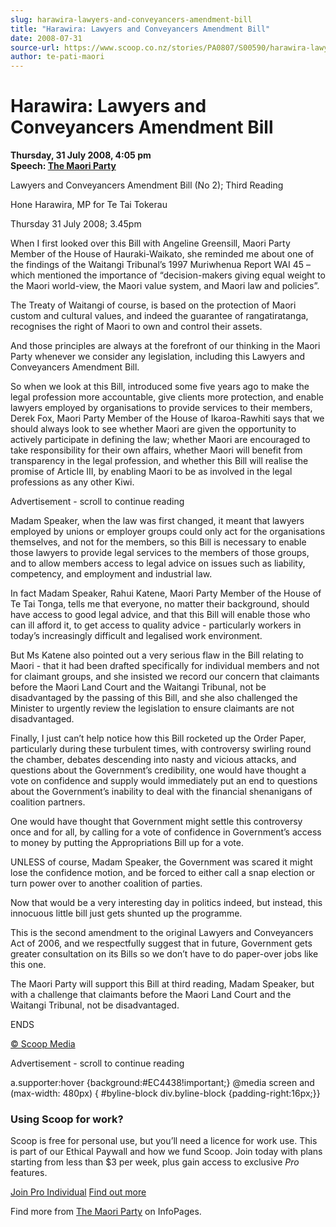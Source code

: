 ```yaml
---
slug: harawira-lawyers-and-conveyancers-amendment-bill
title: "Harawira: Lawyers and Conveyancers Amendment Bill"
date: 2008-07-31
source-url: https://www.scoop.co.nz/stories/PA0807/S00590/harawira-lawyers-and-conveyancers-amendment-bill.htm
author: te-pati-maori
---
```

Harawira: Lawyers and Conveyancers Amendment Bill
=================================================

**Thursday, 31 July 2008, 4:05 pm**  
**Speech: [The Maori Party](https://info.scoop.co.nz/The_Maori_Party)**

Lawyers and Conveyancers Amendment Bill (No 2); Third Reading

Hone Harawira, MP for Te Tai Tokerau

Thursday 31 July 2008; 3.45pm

  
When I first looked over this Bill with Angeline Greensill, Maori Party Member of the House of Hauraki-Waikato, she reminded me about one of the findings of the Waitangi Tribunal’s 1997 Muriwhenua Report WAI 45 – which mentioned the importance of “decision-makers giving equal weight to the Maori world-view, the Maori value system, and Maori law and policies”.

The Treaty of Waitangi of course, is based on the protection of Maori custom and cultural values, and indeed the guarantee of rangatiratanga, recognises the right of Maori to own and control their assets.

And those principles are always at the forefront of our thinking in the Maori Party whenever we consider any legislation, including this Lawyers and Conveyancers Amendment Bill.

So when we look at this Bill, introduced some five years ago to make the legal profession more accountable, give clients more protection, and enable lawyers employed by organisations to provide services to their members, Derek Fox, Maori Party Member of the House of Ikaroa-Rawhiti says that we should always look to see whether Maori are given the opportunity to actively participate in defining the law; whether Maori are encouraged to take responsibility for their own affairs, whether Maori will benefit from transparency in the legal profession, and whether this Bill will realise the promise of Article III, by enabling Maori to be as involved in the legal professions as any other Kiwi.

Advertisement - scroll to continue reading





Madam Speaker, when the law was first changed, it meant that lawyers employed by unions or employer groups could only act for the organisations themselves, and not for the members, so this Bill is necessary to enable those lawyers to provide legal services to the members of those groups, and to allow members access to legal advice on issues such as liability, competency, and employment and industrial law.

In fact Madam Speaker, Rahui Katene, Maori Party Member of the House of Te Tai Tonga, tells me that everyone, no matter their background, should have access to good legal advice, and that this Bill will enable those who can ill afford it, to get access to quality advice - particularly workers in today’s increasingly difficult and legalised work environment.

But Ms Katene also pointed out a very serious flaw in the Bill relating to Maori - that it had been drafted specifically for individual members and not for claimant groups, and she insisted we record our concern that claimants before the Maori Land Court and the Waitangi Tribunal, not be disadvantaged by the passing of this Bill, and she also challenged the Minister to urgently review the legislation to ensure claimants are not disadvantaged.

Finally, I just can’t help notice how this Bill rocketed up the Order Paper, particularly during these turbulent times, with controversy swirling round the chamber, debates descending into nasty and vicious attacks, and questions about the Government’s credibility, one would have thought a vote on confidence and supply would immediately put an end to questions about the Government’s inability to deal with the financial shenanigans of coalition partners.

One would have thought that Government might settle this controversy once and for all, by calling for a vote of confidence in Government’s access to money by putting the Appropriations Bill up for a vote.

UNLESS of course, Madam Speaker, the Government was scared it might lose the confidence motion, and be forced to either call a snap election or turn power over to another coalition of parties.

Now that would be a very interesting day in politics indeed, but instead, this innocuous little bill just gets shunted up the programme.

  
This is the second amendment to the original Lawyers and Conveyancers Act of 2006, and we respectfully suggest that in future, Government gets greater consultation on its Bills so we don’t have to do paper-over jobs like this one.

The Maori Party will support this Bill at third reading, Madam Speaker, but with a challenge that claimants before the Maori Land Court and the Waitangi Tribunal, not be disadvantaged.

  
ENDS

[© Scoop Media](http://www.scoop.co.nz/about/terms.html)  

Advertisement - scroll to continue reading



a.supporter:hover {background:#EC4438!important;} @media screen and (max-width: 480px) { #byline-block div.byline-block {padding-right:16px;}}

### Using Scoop for work?

Scoop is free for personal use, but you’ll need a licence for work use. This is part of our Ethical Paywall and how we fund Scoop. Join today with plans starting from less than $3 per week, plus gain access to exclusive _Pro_ features.  
  
[Join Pro Individual](https://pro.scoop.co.nz/Individual/?from=ProIn24) [Find out more](https://pro.scoop.co.nz/using-scoop-for-work/?from=ProIn24)

Find more from [The Maori Party](https://info.scoop.co.nz/The_Maori_Party) on InfoPages.